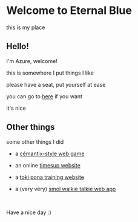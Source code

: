 # Welcome to Eternal Blue

this is my place

## Hello!

I'm Azure, welcome!

this is somewhere I put things I like

please have a seat, put yourself at ease

you can go to [here](things) if you want

it's nice


## Other things

some other things I did

- a [cémantix-style web game](https://mantix.azureblue.me)

- an online [timesup website](https://kgbtimesup.vercel.app/)

- a [toki pona training website](https://miwilesona.pythonanywhere.com)

- a (very very) [smol walkie talkie web app](https://walkieapp.pythonanywhere.com/)


<br>

Have a nice day :)
